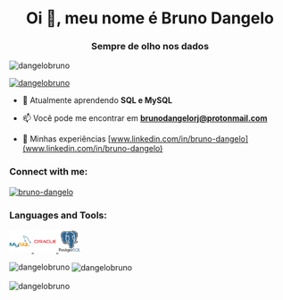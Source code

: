 <h1 align="center">Oi 👋, meu nome é Bruno Dangelo</h1>
<h3 align="center">Sempre de olho nos dados</h3>

<p align="left"> <img src="https://komarev.com/ghpvc/?username=dangelobruno&label=Profile%20views&color=0e75b6&style=flat" alt="dangelobruno" /> </p>

<p align="left"> <a href="https://github.com/ryo-ma/github-profile-trophy"><img src="https://github-profile-trophy.vercel.app/?username=dangelobruno" alt="dangelobruno" /></a> </p>

- 🌱 Atualmente aprendendo **SQL e MySQL**

- 📫 Você pode me encontrar em **brunodangelorj@protonmail.com**

- 📄 Minhas experiências [www.linkedin.com/in/bruno-dangelo](www.linkedin.com/in/bruno-dangelo)

<h3 align="left">Connect with me:</h3>
<p align="left">
<a href="https://linkedin.com/in/bruno-dangelo" target="blank"><img align="center" src="https://raw.githubusercontent.com/rahuldkjain/github-profile-readme-generator/master/src/images/icons/Social/linked-in-alt.svg" alt="bruno-dangelo" height="30" width="40" /></a>
</p>

<h3 align="left">Languages and Tools:</h3>
<p align="left"> <a href="https://www.mysql.com/" target="_blank" rel="noreferrer"> <img src="https://raw.githubusercontent.com/devicons/devicon/master/icons/mysql/mysql-original-wordmark.svg" alt="mysql" width="40" height="40"/> </a> <a href="https://www.oracle.com/" target="_blank" rel="noreferrer"> <img src="https://raw.githubusercontent.com/devicons/devicon/master/icons/oracle/oracle-original.svg" alt="oracle" width="40" height="40"/> </a> <a href="https://www.postgresql.org" target="_blank" rel="noreferrer"> <img src="https://raw.githubusercontent.com/devicons/devicon/master/icons/postgresql/postgresql-original-wordmark.svg" alt="postgresql" width="40" height="40"/> </a> </p>

<p><img align="left" src="https://github-readme-stats.vercel.app/api/top-langs?username=dangelobruno&show_icons=true&locale=en&layout=compact" alt="dangelobruno" /></p>

<p>&nbsp;<img align="center" src="https://github-readme-stats.vercel.app/api?username=dangelobruno&show_icons=true&locale=en" alt="dangelobruno" /></p>

<p><img align="center" src="https://github-readme-streak-stats.herokuapp.com/?user=dangelobruno&" alt="dangelobruno" /></p>

<!---
- 👋 Olá, me chamo Bruno Dangelo e sou programador, atualmente focado nos estudos de banco de dados e procurando uma oportunidade no mercado na area de DBA.
- 📫 brunodangelorj@protonmail.com 

dangelobruno/dangelobruno is a ✨ special ✨ repository because its `README.md` (this file) appears on your GitHub profile.
You can click the Preview link to take a look at your changes.
--->
